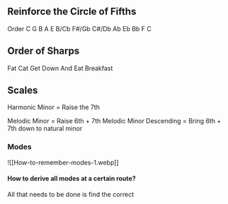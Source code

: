 
## Reinforce the Circle of Fifths

Order 
C G B A E B/Cb F#/Gb C#/Db Ab Eb Bb F C

## Order of Sharps

Fat Cat Get Down And Eat Breakfast


## Scales

Harmonic Minor = Raise the 7th

Melodic Minor = Raise 6th + 7th 
Melodic Minor Descending = Bring 6th + 7th down to natural minor

### Modes

![[How-to-remember-modes-1.webp]]

#### How to derive all modes at a certain route?

All that needs to be done is find the correct 

